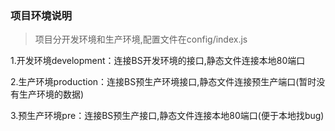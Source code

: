 ### 项目环境说明

> 项目分开发环境和生产环境,配置文件在config/index.js

1.开发环境development：连接BS开发环境的接口,静态文件连接本地80端口

2.生产环境production：连接BS预生产环境接口,静态文件连接预生产端口(暂时没有生产环境的数据)

3.预生产环境pre：连接BS预生产接口,静态文件连接本地80端口(便于本地找bug)